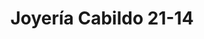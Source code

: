 ---
title: "Joyería Cabildo 21-14"
url: /ciudad-autonoma-de-buenos-aires/joyeria-cabildo-21-14/
shop: joyería
---